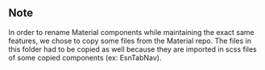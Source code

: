 ## Note
In order to rename Material components while maintaining the exact same features, we chose to copy some files from the Material repo.
The files in this folder had to be copied as well because they are imported in scss files of some copied components (ex: EsnTabNav).